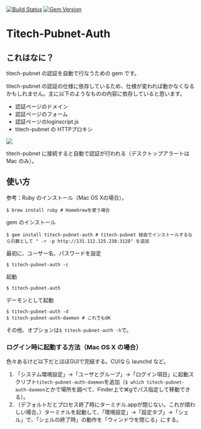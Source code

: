 [![Build Status](https://travis-ci.org/Altech/titech-pubnet-auth.svg?branch=master)](https://travis-ci.org/Altech/titech-pubnet-auth)
[![Gem Version](https://badge.fury.io/rb/titech-pubnet-auth.svg)](http://badge.fury.io/rb/titech-pubnet-auth)

# Titech-Pubnet-Auth
## これはなに？

titech-pubnet の認証を自動で行なうための gem です。

titech-pubnet の認証の仕様に依存しているため、仕様が変われば動かなくなるかもしれません。主に以下のようなものの内容に依存していると思います。

- 認証ページのドメイン
- 認証ページのフォーム
- 認証ページのloginscript.js
- titech-pubnet の HTTPプロキシ

![](https://raw.github.com/Altech/titech-pubnet-auth/master/capture.png)

titech-pubnet に接続すると自動で認証が行われる（デスクトップアラートは Mac のみ）。

## 使い方

参考：Ruby のインストール（Mac OS Xの場合）。

	$ brew install ruby # Homebrewを使う場合

gem のインストール

	$ gem install titech-pubnet-auth # titech-pubnet 経由でインストールするなら引数として " -r -p http://131.112.125.238:3128" を追加

最初に、ユーザー名、パスワードを設定

	$ titech-pubnet-auth -c

起動

	$ titech-pubnet-auth

デーモンとして起動

	$ titech-pubnet-auth -d
	$ titech-pubnet-auth-daemon # これでもOK

その他、オプションは`$ titech-pubnet-auth -h`で。

### ログイン時に起動する方法（Mac OS X の場合）

色々あるけど以下だとほぼGUIで完結する。CUIなら launchd など。

1. 「システム環境設定」→「ユーザとグループ」→「ログイン項目」に起動スクリプト`titech-pubnet-auth-daemon`を追加（`$ which titech-pubnet-auth-daemon`とかで場所を調べて、Finder上で⌘gでパス指定して移動できる）。
2. （デフォルトだとプロセス終了時にターミナル.appが閉じない。これが煩わしい場合、）ターミナルを起動して、「環境設定」→「設定タブ」→「シェル」で、「シェルの終了時」の動作を「ウィンドウを閉じる」にする。
